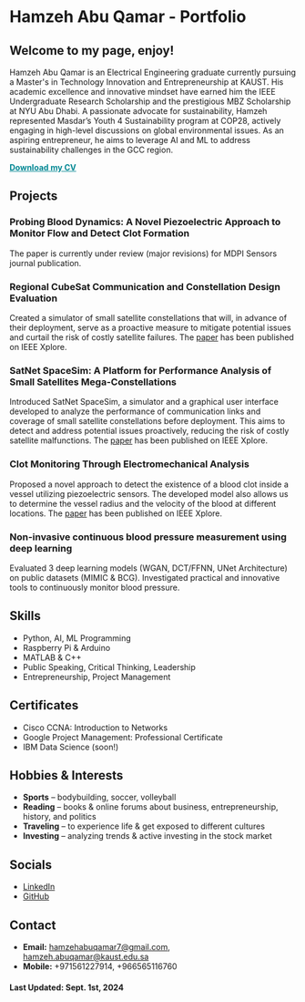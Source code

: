 # Hamzeh Abu Qamar - Portfolio

## Welcome to my page, enjoy!

Hamzeh Abu Qamar is an Electrical Engineering graduate currently pursuing a Master's in Technology Innovation and Entrepreneurship at KAUST. His academic excellence and innovative mindset have earned him the IEEE Undergraduate Research Scholarship and the prestigious MBZ Scholarship at NYU Abu Dhabi. A passionate advocate for sustainability, Hamzeh represented Masdar’s Youth 4 Sustainability program at COP28, actively engaging in high-level discussions on global environmental issues. As an aspiring entrepreneur, he aims to leverage AI and ML to address sustainability challenges in the GCC region.

<a href="HamzehAbuQamarCV.pdf" style="color:#008793; font-weight:bold;">Download my CV</a>

## Projects

### Probing Blood Dynamics: A Novel Piezoelectric Approach to Monitor Flow and Detect Clot Formation
The paper is currently under review (major revisions) for MDPI Sensors journal publication.

### Regional CubeSat Communication and Constellation Design Evaluation
Created a simulator of small satellite constellations that will, in advance of their deployment, serve as a proactive measure to mitigate potential issues and curtail the risk of costly satellite failures. The [paper](Papers/CubeSat_IEEE%20ICM2023.pdf) has been published on IEEE Xplore.

### SatNet SpaceSim: A Platform for Performance Analysis of Small Satellites Mega-Constellations
Introduced SatNet SpaceSim, a simulator and a graphical user interface developed to analyze the performance of communication links and coverage of small satellite constellations before deployment. This aims to detect and address potential issues proactively, reducing the risk of costly satellite malfunctions. The [paper](Papers/SatNetSpaceSim_EuCNC24.pdf) has been published on IEEE Xplore.

### Clot Monitoring Through Electromechanical Analysis
Proposed a novel approach to detect the existence of a blood clot inside a vessel utilizing piezoelectric sensors. The developed model also allows us to determine the vessel radius and the velocity of the blood at different locations. The [paper](Papers/Clot%20Monitoring_IEEE%20ICSC2023.pdf) has been published on IEEE Xplore.

### Non-invasive continuous blood pressure measurement using deep learning
Evaluated 3 deep learning models (WGAN, DCT/FFNN, UNet Architecture) on public datasets (MIMIC & BCG). Investigated practical and innovative tools to continuously monitor blood pressure.

## Skills
- Python, AI, ML Programming
- Raspberry Pi & Arduino
- MATLAB & C++
- Public Speaking, Critical Thinking, Leadership
- Entrepreneurship, Project Management

## Certificates
- Cisco CCNA: Introduction to Networks
- Google Project Management: Professional Certificate
- IBM Data Science (soon!)

## Hobbies & Interests
- **Sports** – bodybuilding, soccer, volleyball
- **Reading** – books & online forums about business, entrepreneurship, history, and politics
- **Traveling** – to experience life & get exposed to different cultures
- **Investing** – analyzing trends & active investing in the stock market

## Socials
- [LinkedIn](https://www.linkedin.com/in/hamzeh-abu-qamar-034605218/)
- [GitHub](https://github.com/hamzehaq7)

## Contact
- **Email:** hamzehabuqamar7@gmail.com, hamzeh.abuqamar@kaust.edu.sa
- **Mobile:** +971561227914, +966565116760

#### Last Updated: Sept. 1st, 2024
